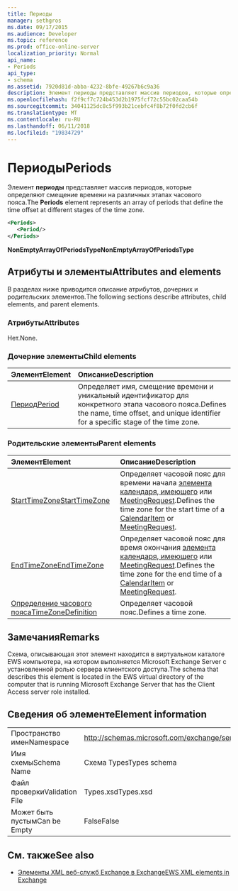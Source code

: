 ```yaml
---
title: Периоды
manager: sethgros
ms.date: 09/17/2015
ms.audience: Developer
ms.topic: reference
ms.prod: office-online-server
localization_priority: Normal
api_name:
- Periods
api_type:
- schema
ms.assetid: 7920d81d-abba-4232-8bfe-49267b6c9a36
description: Элемент периоды представляет массив периодов, которые определяют смещение времени на различных этапах часового пояса.
ms.openlocfilehash: f2f9cf7c724b453d2b1975fcf72c55bc02caa54b
ms.sourcegitcommit: 34041125dc8c5f993b21cebfc4f8b72f0fd2cb6f
ms.translationtype: MT
ms.contentlocale: ru-RU
ms.lasthandoff: 06/11/2018
ms.locfileid: "19834729"
---
```

# <a name="periods"></a><span data-ttu-id="c7c00-103">Периоды</span><span class="sxs-lookup"><span data-stu-id="c7c00-103">Periods</span></span>

<span data-ttu-id="c7c00-104">Элемент **периоды** представляет массив периодов, которые определяют смещение времени на различных этапах часового пояса.</span><span class="sxs-lookup"><span data-stu-id="c7c00-104">The **Periods** element represents an array of periods that define the time offset at different stages of the time zone.</span></span> 
  
```xml
<Periods>
   <Period/>
</Periods>
```

 <span data-ttu-id="c7c00-105">**NonEmptyArrayOfPeriodsType**</span><span class="sxs-lookup"><span data-stu-id="c7c00-105">**NonEmptyArrayOfPeriodsType**</span></span>
## <a name="attributes-and-elements"></a><span data-ttu-id="c7c00-106">Атрибуты и элементы</span><span class="sxs-lookup"><span data-stu-id="c7c00-106">Attributes and elements</span></span>

<span data-ttu-id="c7c00-107">В разделах ниже приводится описание атрибутов, дочерних и родительских элементов.</span><span class="sxs-lookup"><span data-stu-id="c7c00-107">The following sections describe attributes, child elements, and parent elements.</span></span>
  
### <a name="attributes"></a><span data-ttu-id="c7c00-108">Атрибуты</span><span class="sxs-lookup"><span data-stu-id="c7c00-108">Attributes</span></span>

<span data-ttu-id="c7c00-109">Нет.</span><span class="sxs-lookup"><span data-stu-id="c7c00-109">None.</span></span>
  
### <a name="child-elements"></a><span data-ttu-id="c7c00-110">Дочерние элементы</span><span class="sxs-lookup"><span data-stu-id="c7c00-110">Child elements</span></span>

|<span data-ttu-id="c7c00-111">**Элемент**</span><span class="sxs-lookup"><span data-stu-id="c7c00-111">**Element**</span></span>|<span data-ttu-id="c7c00-112">**Описание**</span><span class="sxs-lookup"><span data-stu-id="c7c00-112">**Description**</span></span>|
|:-----|:-----|
|[<span data-ttu-id="c7c00-113">Период</span><span class="sxs-lookup"><span data-stu-id="c7c00-113">Period</span></span>](period.md) <br/> |<span data-ttu-id="c7c00-114">Определяет имя, смещение времени и уникальный идентификатор для конкретного этапа часового пояса.</span><span class="sxs-lookup"><span data-stu-id="c7c00-114">Defines the name, time offset, and unique identifier for a specific stage of the time zone.</span></span>  <br/> |
   
### <a name="parent-elements"></a><span data-ttu-id="c7c00-115">Родительские элементы</span><span class="sxs-lookup"><span data-stu-id="c7c00-115">Parent elements</span></span>

|<span data-ttu-id="c7c00-116">**Элемент**</span><span class="sxs-lookup"><span data-stu-id="c7c00-116">**Element**</span></span>|<span data-ttu-id="c7c00-117">**Описание**</span><span class="sxs-lookup"><span data-stu-id="c7c00-117">**Description**</span></span>|
|:-----|:-----|
|[<span data-ttu-id="c7c00-118">StartTimeZone</span><span class="sxs-lookup"><span data-stu-id="c7c00-118">StartTimeZone</span></span>](starttimezone.md) <br/> |<span data-ttu-id="c7c00-119">Определяет часовой пояс для времени начала [элемента календаря, имеющего](calendaritem.md) или [MeetingRequest](meetingrequest.md).</span><span class="sxs-lookup"><span data-stu-id="c7c00-119">Defines the time zone for the start time of a [CalendarItem](calendaritem.md) or [MeetingRequest](meetingrequest.md).</span></span>  <br/> |
|[<span data-ttu-id="c7c00-120">EndTimeZone</span><span class="sxs-lookup"><span data-stu-id="c7c00-120">EndTimeZone</span></span>](endtimezone.md) <br/> |<span data-ttu-id="c7c00-121">Определяет часовой пояс для время окончания [элемента календаря, имеющего](calendaritem.md) или [MeetingRequest](meetingrequest.md).</span><span class="sxs-lookup"><span data-stu-id="c7c00-121">Defines the time zone for the end time of a [CalendarItem](calendaritem.md) or [MeetingRequest](meetingrequest.md).</span></span>  <br/> |
|[<span data-ttu-id="c7c00-122">Определение часового пояса</span><span class="sxs-lookup"><span data-stu-id="c7c00-122">TimeZoneDefinition</span></span>](timezonedefinition.md) <br/> |<span data-ttu-id="c7c00-123">Определяет часовой пояс.</span><span class="sxs-lookup"><span data-stu-id="c7c00-123">Defines a time zone.</span></span>  <br/> |
   
## <a name="remarks"></a><span data-ttu-id="c7c00-124">Замечания</span><span class="sxs-lookup"><span data-stu-id="c7c00-124">Remarks</span></span>

<span data-ttu-id="c7c00-125">Схема, описывающая этот элемент находится в виртуальном каталоге EWS компьютера, на котором выполняется Microsoft Exchange Server с установленной ролью сервера клиентского доступа.</span><span class="sxs-lookup"><span data-stu-id="c7c00-125">The schema that describes this element is located in the EWS virtual directory of the computer that is running Microsoft Exchange Server that has the Client Access server role installed.</span></span>
  
## <a name="element-information"></a><span data-ttu-id="c7c00-126">Сведения об элементе</span><span class="sxs-lookup"><span data-stu-id="c7c00-126">Element information</span></span>

|||
|:-----|:-----|
|<span data-ttu-id="c7c00-127">Пространство имен</span><span class="sxs-lookup"><span data-stu-id="c7c00-127">Namespace</span></span>  <br/> |http://schemas.microsoft.com/exchange/services/2006/types  <br/> |
|<span data-ttu-id="c7c00-128">Имя схемы</span><span class="sxs-lookup"><span data-stu-id="c7c00-128">Schema Name</span></span>  <br/> |<span data-ttu-id="c7c00-129">Схема Types</span><span class="sxs-lookup"><span data-stu-id="c7c00-129">Types schema</span></span>  <br/> |
|<span data-ttu-id="c7c00-130">Файл проверки</span><span class="sxs-lookup"><span data-stu-id="c7c00-130">Validation File</span></span>  <br/> |<span data-ttu-id="c7c00-131">Types.xsd</span><span class="sxs-lookup"><span data-stu-id="c7c00-131">Types.xsd</span></span>  <br/> |
|<span data-ttu-id="c7c00-132">Может быть пустым</span><span class="sxs-lookup"><span data-stu-id="c7c00-132">Can be Empty</span></span>  <br/> |<span data-ttu-id="c7c00-133">False</span><span class="sxs-lookup"><span data-stu-id="c7c00-133">False</span></span>  <br/> |
   
## <a name="see-also"></a><span data-ttu-id="c7c00-134">См. также</span><span class="sxs-lookup"><span data-stu-id="c7c00-134">See also</span></span>



- [<span data-ttu-id="c7c00-135">Элементы XML веб-служб Exchange в Exchange</span><span class="sxs-lookup"><span data-stu-id="c7c00-135">EWS XML elements in Exchange</span></span>](ews-xml-elements-in-exchange.md)

